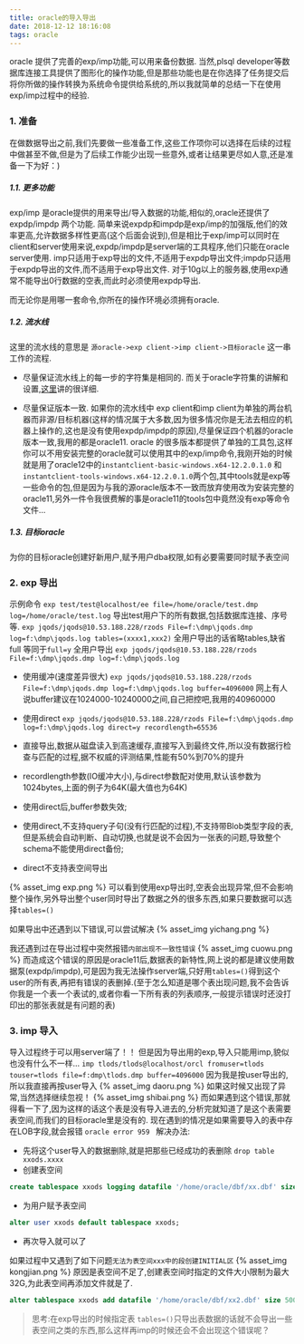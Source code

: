 ```yaml
---
title: oracle的导入导出
date: 2018-12-12 18:16:08
tags: oracle
---
```


oracle 提供了完善的exp/imp功能,可以用来备份数据.
当然,plsql developer等数据库连接工具提供了图形化的操作功能,但是那些功能也是在你选择了任务提交后将你所做的操作转换为系统命令提供给系统的,所以我就简单的总结一下在使用exp/imp过程中的经验.

### 1. 准备

在做数据导出之前,我们先要做一些准备工作,这些工作项你可以选择在后续的过程中做甚至不做,但是为了后续工作能少出现一些意外,或者让结果更尽如人意,还是准备一下为好：)

##### 1.1. 更多功能

exp/imp 是oracle提供的用来导出/导入数据的功能,相似的,oracle还提供了 expdp/impdp 两个功能.
简单来说expdp和impdp是exp/imp的加强版,他们的效率更高,允许数据多样性更高(这个后面会说到),但是相比于exp/imp可以同时在client和server使用来说,expdp/impdp是server端的工具程序,他们只能在oracle server使用.
imp只适用于exp导出的文件,不适用于expdp导出文件;impdp只适用于expdp导出的文件,而不适用于exp导出文件.
对于10g以上的服务器,使用exp通常不能导出0行数据的空表,而此时必须使用expdp导出.

而无论你是用哪一套命令,你所在的操作环境必须拥有oracle.

##### 1.2. 流水线

这里的流水线的意思是 `源oracle->exp client->imp client->目标oracle` 这一串工作的流程.
* 尽量保证流水线上的每一步的字符集是相同的.
而关于oracle字符集的讲解和设置,[这里](http://www.cnblogs.com/rootq/articles/2049324.html)讲的很详细.

* 尽量保证版本一致.
如果你的流水线中 exp client和imp client为单独的两台机器而非源/目标机器(这样的情况属于大多数,因为很多情况你是无法去相应的机器上操作的,这也是没有使用expdp/impdp的原因),尽量保证四个机器的oracle版本一致,我用的都是oracle11.
oracle 的很多版本都提供了单独的工具包,这样你可以不用安装完整的oracle就可以使用其中的exp/imp命令,我刚开始的时候就是用了oracle12中的`instantclient-basic-windows.x64-12.2.0.1.0` 和 `instantclient-tools-windows.x64-12.2.0.1.0`两个包,其中tools就是exp等一些命令的包,但是因为与我的源oracle版本不一致而放弃使用改为安装完整的oracle11,另外一件令我很费解的事是oracle11的tools包中竟然没有exp等命令文件...

##### 1.3. 目标oracle

为你的目标oracle创建好新用户,赋予用户dba权限,如有必要需要同时赋予表空间

### 2. exp 导出

示例命令
`exp test/test@localhost/ee file=/home/oracle/test.dmp log=/home/oracle/test.log`
导出test用户下的所有数据,包括数据库连接、序号等.
`exp jqods/jqods@10.53.188.228/rzods File=f:\dmp\jqods.dmp log=f:\dmp\jqods.log tables=(xxxx1,xxx2)`
全用户导出的话省略tables,缺省full 等同于`full=y` 全用户导出
`exp jqods/jqods@10.53.188.228/rzods File=f:\dmp\jqods.dmp log=f:\dmp\jqods.log`

* 使用缓冲(速度差异很大)
`exp jqods/jqods@10.53.188.228/rzods File=f:\dmp\jqods.dmp log=f:\dmp\jqods.log buffer=4096000`
网上有人说buffer建议在1024000-10240000之间,自己把控吧,我用的40960000

* 使用direct
`exp jqods/jqods@10.53.188.228/rzods File=f:\dmp\jqods.dmp log=f:\dmp\jqods.log direct=y recordlength=65536 `
* 直接导出,数据从磁盘读入到高速缓存,直接写入到最终文件,所以没有数据行检查与匹配的过程,据不权威的评测结果,性能有50%到70%的提升
* recordlength参数(IO缓冲大小),与direct参数配对使用,默认该参数为1024bytes,上面的例子为64K(最大值也为64K)
* 使用direct后,buffer参数失效;
* 使用direct,不支持query子句(没有行匹配的过程),不支持带Blob类型字段的表,但是系统会自动判断、自动切换,也就是说不会因为一张表的问题,导致整个schema不能使用direct备份;
* direct不支持表空间导出

{% asset_img exp.png %}
可以看到使用exp导出时,空表会出现异常,但不会影响整个操作,另外导出整个user同时导出了数据之外的很多东西,如果只要数据可以选择`tables=()`

如果导出中还遇到以下错误,可以尝试解决
{% asset_img yichang.png %}

我还遇到过在导出过程中突然报错`内部出现不一致性错误`
{% asset_img cuowu.png %}
而造成这个错误的原因是oracle11后,数据表的新特性,网上说的都是建议使用数据泵(expdp/impdp),可是因为我无法操作server端,只好用`tables=()`得到这个user的所有表,再把有错误的表删掉.(至于怎么知道是哪个表出现问题,我不会告诉你我是一个表一个表试的,或者你看一下所有表的列表顺序,一般提示错误时还没打印出的那张表就是有问题的表)

### 3. imp 导入

导入过程终于可以用server端了！！
但是因为导出用的exp,导入只能用imp,貌似也没有什么不一样...
`imp tlods/tlods@localhost/orcl fromuser=tlods touser=tlods file=f:dmp\tlods.dmp buffer=4096000`
因为我是按user导出的,所以我直接再按user导入
{% asset_img daoru.png %}
如果这时候又出现了异常,当然选择继续忽视！
{% asset_img shibai.png %}
而如果遇到这个错误,那就得看一下了,因为这样的话这个表是没有导入进去的,分析完就知道了是这个表需要表空间,而我们的目标oracle里是没有的.
现在遇到的情况是如果需要导入的表中存在LOB字段,就会报错 `oracle error 959 `
解决办法:
* 先将这个user导入的数据删除,就是把那些已经成功的表删除 `drop table xxods.xxxx`
* 创建表空间
```sql
create tablespace xxods logging datafile '/home/oracle/dbf/xx.dbf' size 32m autoextend on next 32m maxsize unlimited extent management local;
```
* 为用户赋予表空间
```sql
alter user xxods default tablespace xxods;
```
* 再次导入就可以了

如果过程中又遇到了如下问题`无法为表空间xxx中的段创建INITIAL区`
{% asset_img kongjian.png %}
原因是表空间不足了,创建表空间时指定的文件大小限制为最大32G,为此表空间再添加文件就是了.
```sql
alter tablespace xxods add datafile '/home/oracle/dbf/xx2.dbf' size 500m autoextend on next 100m maxsize unlimited
```

>思考:在exp导出的时候指定表 `tables=()`只导出表数据的话就不会导出一些表空间之类的东西,那么这样再imp的时候还会不会出现这个错误呢？

